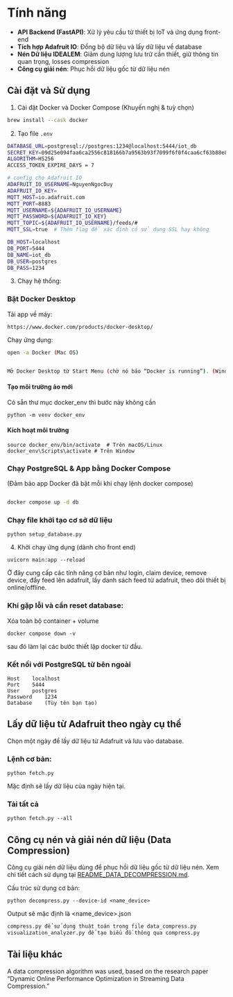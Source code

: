 
# Tính năng

- **API Backend (FastAPI)**: Xử lý yêu cầu từ thiết bị IoT và ứng dụng front-end
- **Tích hợp Adafruit IO**: Đồng bộ dữ liệu và lấy dữ liệu về database
- **Nén Dữ liệu IDEALEM**: Giảm dung lượng lưu trữ cần thiết, giữ thông tin quan trọng, losses compression
- **Công cụ giải nén**: Phục hồi dữ liệu gốc từ dữ liệu nén

## Cài đặt và Sử dụng

1. Cài đặt Docker và Docker Compose (Khuyến nghị & tuỳ chọn)
``` bash
brew install --cask docker
```
2. Tạo file `.env` 
``` bash
DATABASE_URL=postgresql://postgres:1234@localhost:5444/iot_db
SECRET_KEY=09d25e094faa6ca2556c818166b7a9563b93f7099f6f0f4caa6cf63b88e8d3e7
ALGORITHM=HS256
ACCESS_TOKEN_EXPIRE_DAYS = 7 

# config cho Adafruit IO
ADAFRUIT_IO_USERNAME=NguyenNgocDuy
ADAFRUIT_IO_KEY=
MQTT_HOST=io.adafruit.com
MQTT_PORT=8883 
MQTT_USERNAME=${ADAFRUIT_IO_USERNAME}
MQTT_PASSWORD=${ADAFRUIT_IO_KEY}
MQTT_TOPIC=${ADAFRUIT_IO_USERNAME}/feeds/#
MQTT_SSL=true  # Thêm flag để xác định có sử dụng SSL hay không

DB_HOST=localhost
DB_PORT=5444
DB_NAME=iot_db
DB_USER=postgres
DB_PASS=1234
```
3. Chạy hệ thống:

### Bật Docker Desktop

Tải app về máy:

```
https://www.docker.com/products/docker-desktop/
```

Chạy ứng dụng: 


``` bash
open -a Docker (Mac OS)
```

``` bash

Mở Docker Desktop từ Start Menu (chờ nó báo “Docker is running”). (Window)
```

   
#### Tạo môi trường ảo mới 

Có sẵn thư mục docker_env thì bước này không cần 
```
python -m venv docker_env
```

#### Kích hoạt môi trường
```
source docker_env/bin/activate  # Trên macOS/Linux
docker_env\Scripts\activate # Trên Window
```


### Chạy PostgreSQL & App bằng Docker Compose

(Đảm bảo app Docker đã bật mỗi khi chạy lệnh docker compose) 

``` bash

docker compose up -d db
```


### Chạy file khởi tạo cơ sở dữ liệu

```
python setup_database.py
```


4. Khởi chạy ứng dụng (dành cho front end)
```
uvicorn main:app --reload
```

Ở đây cung cấp các tính năng cơ bản như login, claim device, remove device, đẩy feed lên adafruit, lấy danh sách feed từ adafruit, theo dõi thiết bị online/offline. 


### Khi gặp lỗi và cần reset database:

 Xóa toàn bộ container + volume

```
docker compose down -v
```

sau đó làm lại các bước thiết lập docker từ đầu.



### Kết nối với PostgreSQL từ bên ngoài

```
Host	localhost
Port	5444
User	postgres
Password	1234
Database	(Tùy tên bạn tạo)
```

## Lấy dữ liệu từ Adafruit theo ngày cụ thể

  

Chọn một ngày để lấy dữ liệu từ Adafruit và lưu vào database.

  

### Lệnh cơ bản:

```
python fetch.py
```

Mặc định sẽ lấy dữ liệu của ngày hiện tại.


### Tải tất cả

```
python fetch.py --all
```

## Công cụ nén và giải nén dữ liệu (Data Compression) 

Công cụ giải nén dữ liệu dùng để phục hồi dữ liệu gốc từ dữ liệu nén. Xem chi tiết cách sử dụng tại [README_DATA_DECOMPRESSION.md](./README_DATA_DECOMPRESSION.md).

Cấu trúc sử dụng cơ bản:
```
python decompress.py --device-id <name_device>
```

Output sẽ mặc định là <name_device>.json

``` bash
compress.py để sử dụng thuật toán trong file data_compress.py 
visualization_analyzer.py để tạo biểu đồ thông qua compress.py
```

## Tài liệu khác

A data compression algorithm was used, based on the research paper “Dynamic Online Performance Optimization in Streaming Data Compression.”
